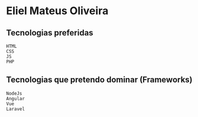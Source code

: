 # Eliel Mateus Oliveira

## Tecnologias preferidas
    HTML
    CSS
    JS
    PHP

## Tecnologias que pretendo dominar (Frameworks)
    NodeJs
    Angular
    Vue
    Laravel